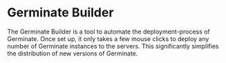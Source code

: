 # Germinate Builder

The Germinate Builder is a tool to automate the deployment-process of Germinate.
Once set up, it only takes a few mouse clicks to deploy any number of Germinate instances to the servers. This significantly simplifies the distribution of new versions of Germinate.
